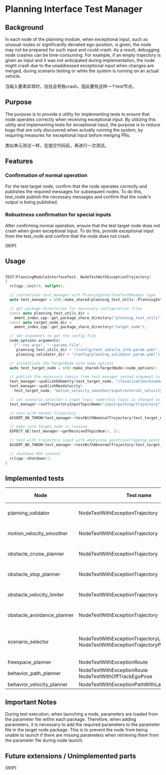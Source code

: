 # Planning Interface Test Manager

## Background

In each node of the planning module, when exceptional input, such as unusual routes or significantly deviated ego-position, is given, the node may not be prepared for such input and could crash. As a result, debugging node crashes can be time-consuming. For example, if an empty trajectory is given as input and it was not anticipated during implementation, the node might crash due to the unaddressed exceptional input when changes are merged, during scenario testing or while the system is running on an actual vehicle.

当输入要素异常时，往往会导致crash，因此要有这样一个test节点。

## Purpose

The purpose is to provide a utility for implementing tests to ensure that node operates correctly when receiving exceptional input. By utilizing this utility and implementing tests for exceptional input, the purpose is to reduce bugs that are only discovered when actually running the system, by requiring measures for exceptional input before merging PRs.

类似单元测试一样，在提交代码前，再进行一次测试。

## Features

### Confirmation of normal operation

For the test target node, confirm that the node operates correctly and publishes the required messages for subsequent nodes. To do this, test_node publish the necessary messages and confirm that the node's output is being published.

### Robustness confirmation for special inputs

After confirming normal operation, ensure that the test target node does not crash when given exceptional input. To do this, provide exceptional input from the test_node and confirm that the node does not crash.

(WIP)

## Usage

```cpp

TEST(PlanningModuleInterfaceTest, NodeTestWithExceptionTrajectory)
{
  rclcpp::init(0, nullptr);

  // instantiate test_manager with PlanningInterfaceTestManager type
  auto test_manager = std::make_shared<planning_test_utils::PlanningInterfaceTestManager>();

  // get package directories for necessary configuration files
  const auto planning_test_utils_dir =
    ament_index_cpp::get_package_share_directory("planning_test_utils");
  const auto target_node_dir =
    ament_index_cpp::get_package_share_directory("target_node");

  // set arguments to get the config file
  node_options.arguments(
    {"--ros-args", "--params-file",
     planning_test_utils_dir + "/config/test_vehicle_info.param.yaml", "--params-file",
     planning_validator_dir + "/config/planning_validator.param.yaml"});

  // instantiate the TargetNode with node_options
  auto test_target_node = std::make_shared<TargetNode>(node_options);

  // publish the necessary topics from test_manager second argument is topic name
  test_manager->publishOdometry(test_target_node, "/localization/kinematic_state");
  test_manager->publishMaxVelocity(
    test_target_node, "motion_velocity_smoother/input/external_velocity_limit_mps");

  // set scenario_selector's input topic name(this topic is changed to test node)
  test_manager->setTrajectoryInputTopicName("input/parking/trajectory");

  // test with normal trajectory
  ASSERT_NO_THROW(test_manager->testWithNominalTrajectory(test_target_node));

  // make sure target_node is running
  EXPECT_GE(test_manager->getReceivedTopicNum(), 1);

  // test with trajectory input with empty/one point/overlapping point
  ASSERT_NO_THROW(test_manager->testWithAbnormalTrajectory(test_target_node));

  // shutdown ROS context
  rclcpp::shutdown();
}
```

## Implemented tests

| Node                       | Test name                                                                                 | exceptional input | output         | Exceptional input pattern                                                             |
| -------------------------- | ----------------------------------------------------------------------------------------- | ----------------- | -------------- | ------------------------------------------------------------------------------------- |
| planning_validator         | NodeTestWithExceptionTrajectory                                                           | trajectory        | trajectory     | Empty, single point, path with duplicate points                                       |
| motion_velocity_smoother   | NodeTestWithExceptionTrajectory                                                           | trajectory        | trajectory     | Empty, single point, path with duplicate points                                       |
| obstacle_cruise_planner    | NodeTestWithExceptionTrajectory                                                           | trajectory        | trajectory     | Empty, single point, path with duplicate points                                       |
| obstacle_stop_planner      | NodeTestWithExceptionTrajectory                                                           | trajectory        | trajectory     | Empty, single point, path with duplicate points                                       |
| obstacle_velocity_limiter  | NodeTestWithExceptionTrajectory                                                           | trajectory        | trajectory     | Empty, single point, path with duplicate points                                       |
| obstacle_avoidance_planner | NodeTestWithExceptionTrajectory                                                           | trajectory        | trajectory     | Empty, single point, path with duplicate points                                       |
| scenario_selector          | NodeTestWithExceptionTrajectoryLaneDrivingMode NodeTestWithExceptionTrajectoryParkingMode | trajectory        | scenario       | Empty, single point, path with duplicate points for scenarios:LANEDRIVING and PARKING |
| freespace_planner          | NodeTestWithExceptionRoute                                                                | route             | trajectory     | Empty route                                                                           |
| behavior_path_planner      | NodeTestWithExceptionRoute NodeTestWithOffTrackEgoPose                                    | route             | route odometry | Empty route Off-lane ego-position                                                     |
| behavior_velocity_planner  | NodeTestWithExceptionPathWithLaneID                                                       | path_with_lane_id | path           | Empty path                                                                            |

## Important Notes

During test execution, when launching a node, parameters are loaded from the parameter file within each package. Therefore, when adding parameters, it is necessary to add the required parameters to the parameter file in the target node package. This is to prevent the node from being unable to launch if there are missing parameters when retrieving them from the parameter file during node launch.

## Future extensions / Unimplemented parts

(WIP)
